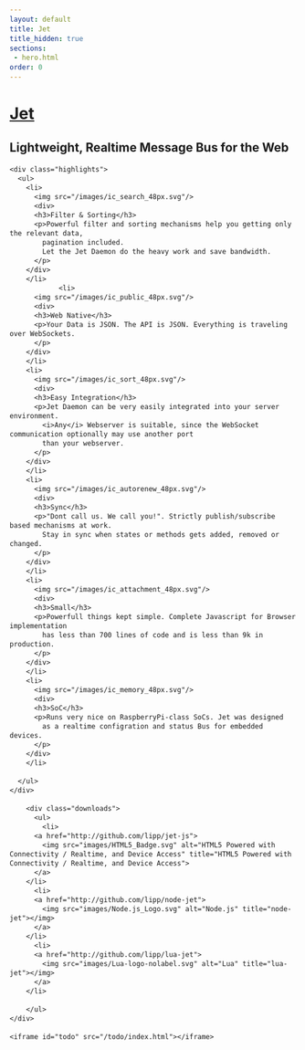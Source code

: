 ```yaml
---
layout: default
title: Jet
title_hidden: true
sections:
 - hero.html
order: 0
---
```


<div id="hero">
  <div id="logo">
    <a href="/index.html">
      <h1 id="brand">Jet</h1>
    </a>
    <div>
      <h2 id="tagline">Lightweight, Realtime Message Bus for the Web</h2>
    </div>
  </div>
</div>

    <div class="highlights">
      <ul>
        <li>
          <img src="/images/ic_search_48px.svg"/>
          <div>
          <h3>Filter & Sorting</h3>
          <p>Powerful filter and sorting mechanisms help you getting only the relevant data,
            pagination included.
            Let the Jet Daemon do the heavy work and save bandwidth.
          </p>
        </div>
        </li>
                <li>
          <img src="/images/ic_public_48px.svg"/>
          <div>
          <h3>Web Native</h3>
          <p>Your Data is JSON. The API is JSON. Everything is traveling over WebSockets.
          </p>
        </div>
        </li>
        <li>
          <img src="/images/ic_sort_48px.svg"/>
          <div>
          <h3>Easy Integration</h3>
          <p>Jet Daemon can be very easily integrated into your server environment.
            <i>Any</i> Webserver is suitable, since the WebSocket communication optionally may use another port
            than your webserver.
          </p>
        </div>
        </li>
        <li>
          <img src="/images/ic_autorenew_48px.svg"/>
          <div>
          <h3>Sync</h3>
          <p>"Dont call us. We call you!". Strictly publish/subscribe based mechanisms at work.
            Stay in sync when states or methods gets added, removed or changed.
          </p>
        </div>
        </li>
        <li>
          <img src="/images/ic_attachment_48px.svg"/>
          <div>
          <h3>Small</h3>
          <p>Powerfull things kept simple. Complete Javascript for Browser implementation
            has less than 700 lines of code and is less than 9k in production.
          </p>
        </div>
        </li>
        <li>
          <img src="/images/ic_memory_48px.svg"/>
          <div>
          <h3>SoC</h3>
          <p>Runs very nice on RaspberryPi-class SoCs. Jet was designed
            as a realtime configration and status Bus for embedded devices.
          </p>
        </div>
        </li>

      </ul>
    </div>

        <div class="downloads">
          <ul>
            <li>
          <a href="http://github.com/lipp/jet-js">
            <img src="images/HTML5_Badge.svg" alt="HTML5 Powered with Connectivity / Realtime, and Device Access" title="HTML5 Powered with Connectivity / Realtime, and Device Access">
          </a>
        </li>
          <li>
          <a href="http://github.com/lipp/node-jet">
            <img src="images/Node.js_Logo.svg" alt="Node.js" title="node-jet"></img>
          </a>
        </li>
          <li>
          <a href="http://github.com/lipp/lua-jet">
            <img src="images/Lua-logo-nolabel.svg" alt="Lua" title="lua-jet"></img>
          </a>
        </li>

        </ul>
    </div>

    <iframe id="todo" src="/todo/index.html"></iframe>
